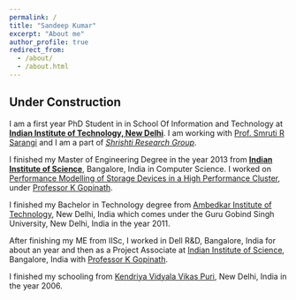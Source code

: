 ```yaml
---
permalink: /
title: "Sandeep Kumar"
excerpt: "About me"
author_profile: true
redirect_from: 
  - /about/
  - /about.html
---
```


Under Construction
----

I am a first year PhD Student in in School Of Information and Technology at [**Indian Institute of Technology, New Delhi**](http://www.iitd.ac.in/). I am working with [Prof. Smruti R Sarangi](http://www.cse.iitd.ac.in/~srsarangi/) and I am a part of [*Shrishti Research Group*](http://www.cse.iitd.ac.in/~srsarangi/research.html).


I finished my Master of Engineering Degree in the year 2013 from [**Indian Institute of Science**](http://www.iisc.ac.in/), Bangalore, India in Computer Science. I worked on [Performance Modelling of Storage Devices in a High Performance Cluster](/file/me_thesis.pdf), under [Professor K Gopinath]((http://drona.csa.iisc.ernet.in/~gopi/)).

I finished my Bachelor in Technology degree from [Ambedkar Institute of Technology](http://aiactr.ac.in/), New Delhi, India which comes under the Guru Gobind Singh University, New Delhi, India in the year 2011.

After finishing my ME from IISc, I worked in Dell R&D, Bangalore, India for about an year and then as a Project Associate at [Indian Institute of Science](http://www.iisc.ernet.in/), Bangalore, India with [Professor K Gopinath](http://drona.csa.iisc.ernet.in/~gopi/).

I finished my schooling from [Kendriya Vidyala Vikas Puri](http://kvvikaspuri.edu.in/news.php), New Delhi, India in the year 2006.


